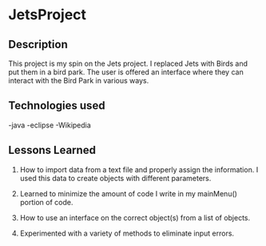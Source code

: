# JetsProject 


## Description

This project is my spin on the Jets project. I replaced Jets with Birds and put them in a bird park. The user is offered an interface where they can interact with the Bird Park in various ways.

## Technologies used 

-java
-eclipse
-Wikipedia


## Lessons Learned

1. How to import data from a text file and properly assign the information. I used this data to create objects with different parameters.

2. Learned to minimize the amount of code I write in my mainMenu() portion of code.

3. How to use an interface on the correct object(s) from a list of objects.

4. Experimented with a variety of methods to eliminate input errors.
